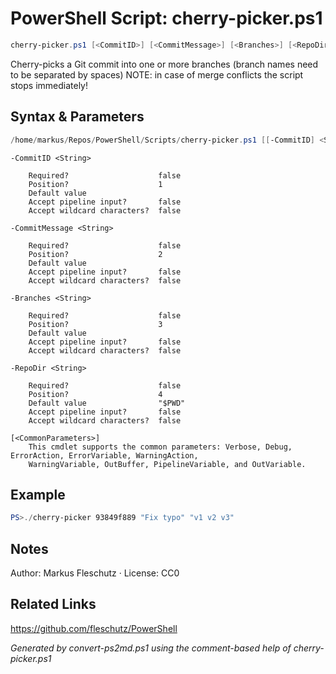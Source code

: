 # PowerShell Script: cherry-picker.ps1
```powershell
cherry-picker.ps1 [<CommitID>] [<CommitMessage>] [<Branches>] [<RepoDir>]
```

Cherry-picks a Git commit into one or more branches (branch names need to be separated by spaces)
NOTE: in case of merge conflicts the script stops immediately!

## Syntax & Parameters
```powershell
/home/markus/Repos/PowerShell/Scripts/cherry-picker.ps1 [[-CommitID] <String>] [[-CommitMessage] <String>] [[-Branches] <String>] [[-RepoDir] <String>] [<CommonParameters>]
```

```
-CommitID <String>
    
    Required?                    false
    Position?                    1
    Default value                
    Accept pipeline input?       false
    Accept wildcard characters?  false
```

```
-CommitMessage <String>
    
    Required?                    false
    Position?                    2
    Default value                
    Accept pipeline input?       false
    Accept wildcard characters?  false
```

```
-Branches <String>
    
    Required?                    false
    Position?                    3
    Default value                
    Accept pipeline input?       false
    Accept wildcard characters?  false
```

```
-RepoDir <String>
    
    Required?                    false
    Position?                    4
    Default value                "$PWD"
    Accept pipeline input?       false
    Accept wildcard characters?  false
```

```
[<CommonParameters>]
    This cmdlet supports the common parameters: Verbose, Debug, ErrorAction, ErrorVariable, WarningAction, 
    WarningVariable, OutBuffer, PipelineVariable, and OutVariable.
```

## Example
```powershell
PS>./cherry-picker 93849f889 "Fix typo" "v1 v2 v3"
```


## Notes
Author: Markus Fleschutz · License: CC0

## Related Links
https://github.com/fleschutz/PowerShell

*Generated by convert-ps2md.ps1 using the comment-based help of cherry-picker.ps1*
